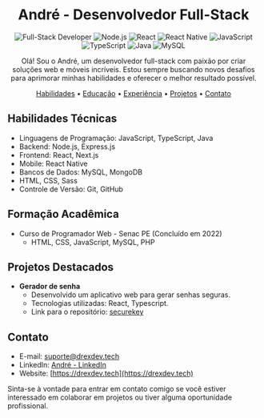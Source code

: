 <h1 align="center">André - Desenvolvedor Full-Stack</h1>

<p align="center">
  <img src="https://img.shields.io/badge/-Full--Stack%20Developer-333333?style=flat-square" alt="Full-Stack Developer">
  <img src="https://img.shields.io/badge/-Node.js-339933?style=flat-square&logo=node.js&logoColor=white" alt="Node.js">
  <img src="https://img.shields.io/badge/-React-61DAFB?style=flat-square&logo=react&logoColor=white" alt="React">
  <img src="https://img.shields.io/badge/-React%20Native-61DAFB?style=flat-square&logo=react&logoColor=white" alt="React Native">
  <img src="https://img.shields.io/badge/-JavaScript-F7DF1E?style=flat-square&logo=javascript&logoColor=white" alt="JavaScript">
  <img src="https://img.shields.io/badge/-TypeScript-3178C6?style=flat-square&logo=typescript&logoColor=white" alt="TypeScript">
  <img src="https://img.shields.io/badge/-Java-007396?style=flat-square&logo=java&logoColor=white" alt="Java">
  <img src="https://img.shields.io/badge/-MySQL-4479A1?style=flat-square&logo=mysql&logoColor=white" alt="MySQL">
</p>

<p align="center">Olá! Sou o André, um desenvolvedor full-stack com paixão por criar soluções web e móveis incríveis. Estou sempre buscando novos desafios para aprimorar minhas habilidades e oferecer o melhor resultado possível.</p>

<p align="center">
  <a href="#skills">Habilidades</a> •
  <a href="#education">Educação</a> •
  <a href="#experience">Experiência</a> •
  <a href="#projects">Projetos</a> •
  <a href="#contact">Contato</a>
</p>

## Habilidades Técnicas

- Linguagens de Programação: JavaScript, TypeScript, Java
- Backend: Node.js, Express.js
- Frontend: React, Next.js
- Mobile: React Native
- Bancos de Dados: MySQL, MongoDB
- HTML, CSS, Sass
- Controle de Versão: Git, GitHub

## Formação Acadêmica

- Curso de Programador Web - Senac PE (Concluído em 2022)
  - HTML, CSS, JavaScript, MySQL, PHP

## Projetos Destacados

- **Gerador de senha**
  - Desenvolvido um aplicativo web para gerar senhas seguras.
  - Tecnologias utilizadas: React, Typescript.
  - Link para o repositório: [securekey](https://github.com/drexdev/securekey)

## Contato

- E-mail: suporte@drexdev.tech
- LinkedIn: [André - LinkedIn](https://www.linkedin.com/in/drexdev)
- Website: [https://drexdev.tech](https://drexdev.tech)

Sinta-se à vontade para entrar em contato comigo se você estiver interessado em colaborar em projetos ou tiver alguma oportunidade profissional.
